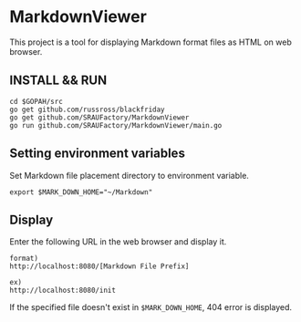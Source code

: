 # MarkdownViewer

This project is a tool for displaying Markdown format files as HTML on web browser.

## INSTALL && RUN
```
cd $GOPAH/src
go get github.com/russross/blackfriday
go get github.com/SRAUFactory/MarkdownViewer
go run github.com/SRAUFactory/MarkdownViewer/main.go
```

## Setting environment variables
Set Markdown file placement directory to environment variable.
```
export $MARK_DOWN_HOME="~/Markdown"
```

## Display
Enter the following URL in the web browser and display it.
```
format)
http://localhost:8080/[Markdown File Prefix]

ex)
http://localhost:8080/init
```

If the specified file doesn't exist in `$MARK_DOWN_HOME`, 404 error is displayed.
